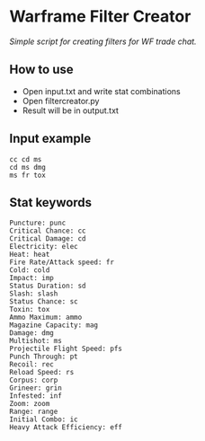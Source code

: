 
# Warframe Filter Creator
*Simple script for creating filters for WF trade chat.*

## How to use

- Open input.txt and write stat combinations
- Open filtercreator.py
- Result will be in output.txt

## Input example

    cc cd ms
    cd ms dmg
    ms fr tox

## Stat keywords

    Puncture: punc
    Critical Chance: cc
    Critical Damage: cd
    Electricity: elec
    Heat: heat
    Fire Rate/Attack speed: fr
    Cold: cold
    Impact: imp
    Status Duration: sd
    Slash: slash
    Status Chance: sc
    Toxin: tox
    Ammo Maximum: ammo
    Magazine Capacity: mag
    Damage: dmg
    Multishot: ms
    Projectile Flight Speed: pfs
    Punch Through: pt
    Recoil: rec
    Reload Speed: rs
    Corpus: corp
    Grineer: grin
    Infested: inf
    Zoom: zoom
    Range: range
    Initial Combo: ic
    Heavy Attack Efficiency: eff

